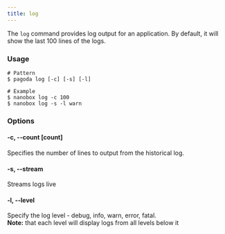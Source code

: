 ```yaml
---
title: log
---
```


The `log` command provides log output for an application. By default, it will show the last 100 lines of the logs.

### Usage
```shell
# Pattern
$ pagoda log [-c] [-s] [-l]

# Example
$ nanobox log -c 100
$ nanobox log -s -l warn
```

### Options

#### -c, --count [count]
Specifies the number of lines to output from the historical log.

#### -s, --stream
Streams logs live

#### -l, --level
Specify the log level - debug, info, warn, error, fatal.  
**Note:** that each level will display logs from all levels below it